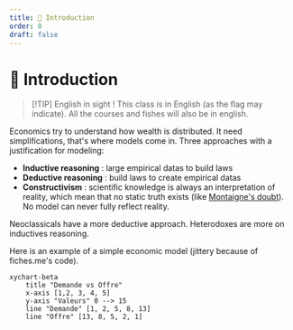 ```yaml
---
title: 📘 Introduction
order: 0
draft: false
---
```

# 📘 Introduction

> [!TIP] English in sight !
> This class is in English (as the flag may indicate). All the courses and fishes will also be in english.

Economics try to understand how wealth is distributed.  It need simplifications, that's where models come in. Three approaches with a justification for modeling:

- **Inductive reasoning** : large empirical datas to build laws
- **Deductive reasoning** : build laws to create empirical datas
- **Constructivism** : scientific knowledge is always an interpretation of reality, which mean that no static truth exists (like [Montaigne's doubt](https://kerna.fiches.me/philo/ch1/g2)). No model can never fully reflect reality.

Neoclassicals have a more deductive approach. Heterodoxes are more on inductives reasoning.

Here is an example of a simple economic model (jittery because of fiches.me's code).

```mermaid
xychart-beta
    title "Demande vs Offre"
    x-axis [1,2, 3, 4, 5]
    y-axis "Valeurs" 0 --> 15
    line "Demande" [1, 2, 5, 8, 13]
    line "Offre" [13, 8, 5, 2, 1]
```